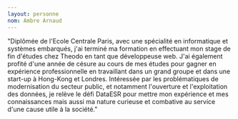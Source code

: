 ```yaml
---
layout: personne
nom: Ambre Arnaud
---
```


"Diplômée de l'Ecole Centrale Paris, avec une spécialité en
informatique et systèmes embarqués, j'ai terminé ma formation en
effectuant mon stage de fin d'études chez Theodo en tant que
développeuse web. J'ai également profité d'une année de césure au
cours de mes études pour gagner en expérience professionnelle en
travaillant dans un grand groupe et dans une start-up à Hong-Kong et
Londres. Intéressée par les problématiques de modernisation du secteur
public, et notamment l'ouverture et l'exploitation des données, je
relève le défi DataESR pour mettre mon expérience et mes connaissances
mais aussi ma nature curieuse et combative au service d'une cause
utile à la société."
